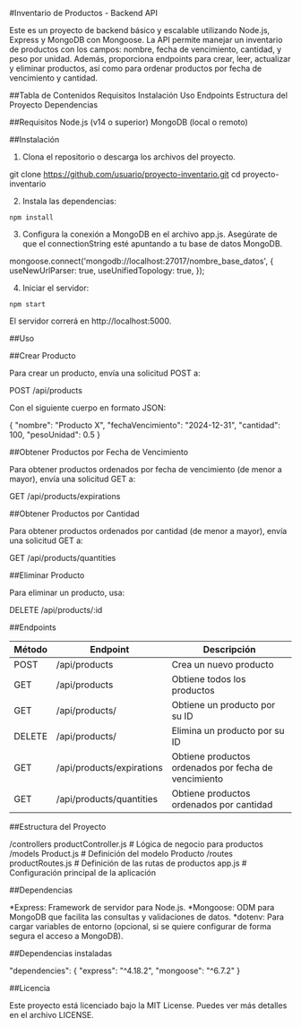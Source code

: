 #Inventario de Productos - Backend API

Este es un proyecto de backend básico y escalable utilizando Node.js, Express y MongoDB con Mongoose. La API permite manejar un inventario de productos con los campos: nombre, fecha de vencimiento, cantidad, y peso por unidad. Además, proporciona endpoints para crear, leer, actualizar y eliminar productos, así como para ordenar productos por fecha de vencimiento y cantidad.

##Tabla de Contenidos
Requisitos
Instalación
Uso
Endpoints
Estructura del Proyecto
Dependencias

##Requisitos
Node.js (v14 o superior)
MongoDB (local o remoto)

##Instalación
1. Clona el repositorio o descarga los archivos del proyecto.

git clone https://github.com/usuario/proyecto-inventario.git
cd proyecto-inventario

2. Instala las dependencias:
```
npm install
```
3. Configura la conexión a MongoDB en el archivo app.js. Asegúrate de que el connectionString esté apuntando a tu base de datos MongoDB.

mongoose.connect('mongodb://localhost:27017/nombre_base_datos', {
  useNewUrlParser: true,
  useUnifiedTopology: true,
});

4. Iniciar el servidor:
```
npm start
```
El servidor correrá en http://localhost:5000.

##Uso

##Crear Producto

Para crear un producto, envía una solicitud POST a:

POST /api/products

Con el siguiente cuerpo en formato JSON:

{
  "nombre": "Producto X",
  "fechaVencimiento": "2024-12-31",
  "cantidad": 100,
  "pesoUnidad": 0.5
}

##Obtener Productos por Fecha de Vencimiento

Para obtener productos ordenados por fecha de vencimiento (de menor a mayor), envía una solicitud GET a:

GET /api/products/expirations

##Obtener Productos por Cantidad

Para obtener productos ordenados por cantidad (de menor a mayor), envía una solicitud GET a:

GET /api/products/quantities


##Eliminar Producto

Para eliminar un producto, usa:

DELETE /api/products/:id

##Endpoints


| Método | Endpoint	| Descripción|
|--------|----------|------------|
| POST	 | /api/products |	Crea un nuevo producto |
| GET	 | /api/products |	Obtiene todos los productos |
| GET	 | /api/products/|  Obtiene un producto por su ID |
| DELETE | /api/products/|  Elimina un producto por su ID |
| GET	 | /api/products/expirations | Obtiene productos ordenados por fecha de vencimiento |
| GET	 | /api/products/quantities |	Obtiene productos ordenados por cantidad |

##Estructura del Proyecto

/controllers
    productController.js     # Lógica de negocio para productos
/models
    Product.js               # Definición del modelo Producto
/routes
    productRoutes.js         # Definición de las rutas de productos
app.js                       # Configuración principal de la aplicación

##Dependencias

*Express: Framework de servidor para Node.js.
*Mongoose: ODM para MongoDB que facilita las consultas y validaciones de datos.
*dotenv: Para cargar variables de entorno (opcional, si se quiere configurar de forma segura el acceso a MongoDB).

##Dependencias instaladas

"dependencies": {
  "express": "^4.18.2",
  "mongoose": "^6.7.2"
}

##Licencia

Este proyecto está licenciado bajo la MIT License. Puedes ver más detalles en el archivo LICENSE.
